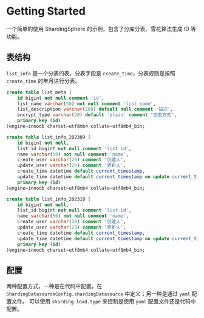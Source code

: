 # Getting Started
一个简单的使用 ShardingSphere 的示例，包含了分库分表、雪花算法生成 ID 等功能。

## 表结构
`list_info` 是一个分表的表，分表字段是 `create_time`，分表规则是按照 `create_time` 的年月进行分表。
```sql
create table list_meta (
	id bigint not null comment 'id',
	list_name varchar(50) not null comment 'list name',
	list_description varchar(200) default null comment '描述',
	encrypt_type varchar(20) default 'plain' comment '加密方式',
	primary key (id)
)engine=innodb charset=utf8mb4 collate=utf8mb4_bin;

create table list_info_202309 (
	id bigint not null,
	list_id bigint not null comment 'list id',
	name varchar(50) not null comment 'name',
	create_user varchar(20) comment '创建人',
	update_user varchar(20) comment '更新人',
	create_time datetime default current_timestamp,
	update_time datetime default current_timestamp on update current_timestamp,
	primary key (id)
)engine=innodb charset=utf8mb4 collate=utf8mb4_bin;

create table list_info_202310 (
	id bigint not null,
	list_id bigint not null comment 'list id',
	name varchar(50) not null comment 'name',
	create_user varchar(20) comment '创建人',
	update_user varchar(20) comment '更新人',
	create_time datetime default current_timestamp,
	update_time datetime default current_timestamp on update current_timestamp,
	primary key (id)
)engine=innodb charset=utf8mb4 collate=utf8mb4_bin;

```

## 配置
两种配置方式，一种是在代码中配置，在 `ShardingDatasourceConfig.shardingDatasource` 中定义；另一种是通过 `yaml` 配置文件。
可以使用 `sharding.load.type` 来控制是使用 `yaml` 配置文件还是代码中配置。